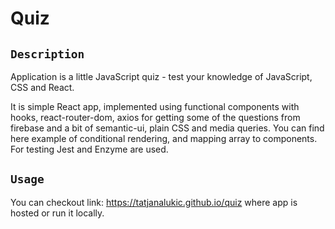 # Quiz

## `Description`

Application is a little JavaScript quiz - test your knowledge of JavaScript, CSS and React. 

It is simple React app, implemented using functional components with hooks, react-router-dom,
axios for getting some of the questions from firebase and a bit of semantic-ui, plain CSS and media queries. 
You can find here example of conditional rendering, and mapping array to components.
For testing Jest and Enzyme are used.
## `Usage`

You can checkout link: https://tatjanalukic.github.io/quiz where app is hosted 
or run it locally.





